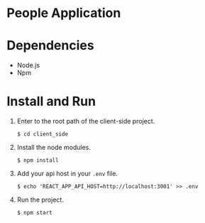 # People Application

# Dependencies
- Node.js
- Npm

# Install and Run

1. Enter to the root path of the client-side project. 
    ```
    $ cd client_side
    ```
2. Install the node modules.
    ```
    $ npm install
    ```
3. Add your api host in your `.env` file.
    ```
    $ echo 'REACT_APP_API_HOST=http://localhost:3001' >> .env
    ```
4. Run the project.
    ```
    $ npm start
    ```
